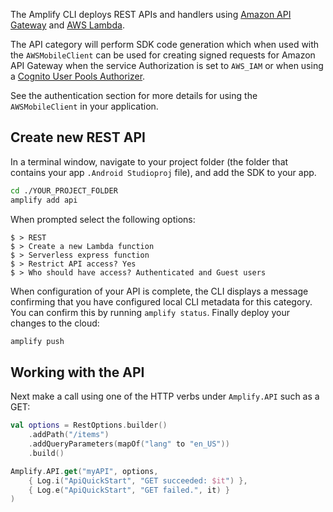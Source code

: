 The Amplify CLI deploys REST APIs and handlers using [Amazon API Gateway](http://docs.aws.amazon.com/apigateway/latest/developerguide/) and [AWS Lambda](http://docs.aws.amazon.com/lambda/latest/dg/).

The API category will perform SDK code generation which when used with the `AWSMobileClient` can be used for creating signed requests for Amazon API Gateway when the service Authorization is set to `AWS_IAM` or when using a [Cognito User Pools Authorizer](https://docs.aws.amazon.com/apigateway/latest/developerguide/apigateway-integrate-with-cognito.html).

See the authentication section for more details for using the `AWSMobileClient` in your application.

## Create new REST API

In a terminal window, navigate to your project folder (the folder that contains your app `.Android Studioproj` file), and add the SDK to your app.

```bash
cd ./YOUR_PROJECT_FOLDER
amplify add api
```

When prompted select the following options:

```console
$ > REST
$ > Create a new Lambda function
$ > Serverless express function
$ > Restrict API access? Yes
$ > Who should have access? Authenticated and Guest users
```

When configuration of your API is complete, the CLI displays a message confirming that you have configured local CLI metadata for this category. You can confirm this by running `amplify status`. Finally deploy your changes to the cloud:

```bash
amplify push
```

## Working with the API

Next make a call using one of the HTTP verbs under `Amplify.API` such as a GET:

```kotlin
val options = RestOptions.builder()
    .addPath("/items")
    .addQueryParameters(mapOf("lang" to "en_US"))
    .build()

Amplify.API.get("myAPI", options,
    { Log.i("ApiQuickStart", "GET succeeded: $it") },
    { Log.e("ApiQuickStart", "GET failed.", it) }
)
```
